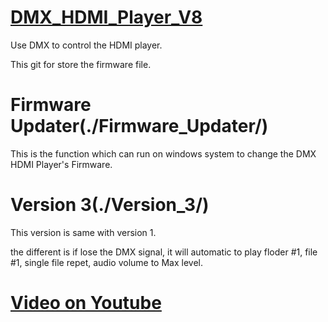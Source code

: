 # [DMX_HDMI_Player_V8](https://github.com/gt1920/DMX_HDMI_Player_V8/)
Use DMX to control the HDMI player.

This git for store the firmware file.

# Firmware Updater(./Firmware_Updater/)

This is the function which can run on windows system to change the DMX HDMI Player's Firmware.


# Version 3(./Version_3/)

This version is same with version 1.

the different is if lose the DMX signal, it will automatic to play floder #1, file #1, single file repet, audio volume to Max level.

# [Video on Youtube](https://www.youtube.com/watch?v=7C6FH-xLFSA)
